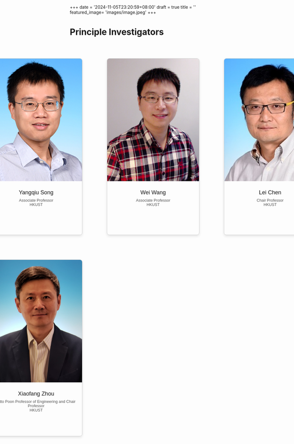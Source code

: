 +++
date = '2024-11-05T23:20:59+08:00'
draft = true
title = ''
featured_image= 'images/image.jpeg'
+++

# Principle Investigators

<style>
    
        .info-card {
            width: 300px;
            height: 575px;
            border: 1px solid #ccc;
            border-radius: 8px;
            overflow: hidden;
            box-shadow: 0 4px 8px rgba(0, 0, 0, 0.1);
            text-align: center;
            font-family: Arial, sans-serif;
        }
        .info-card img {
            width: 100%;
            height: 400px;
            object-fit: cover;
       

            
        }
        .info-card .content {
            padding: 16px;
        }
        .info-card .name {
            font-size: 1.3em;
            margin: 8px 0;
        }
        .info-card .title {
            font-size: 0.9em;
            color: #555;
        }
        .card-container {
            justify-content: center;
            display: grid;
            grid-template-columns: repeat(3, 1fr);
            gap: 80px;
            padding:50px;
            width: 80%;
            max-width: 1200px;
            margin-left: auto;
            margin-right: auto;
            transform: translateX(20px); /* Adjust the value to move right */
            
        }
        
</style>


     
<div class="card-container">

<div class="info-card">
    <img src="images/yangqiusong.jpg" alt="Profile Photo">
    <div class="content">
        <div class="name">Yangqiu Song</div>
        <div class="title">Associate Professor</div>
        <div class="title">HKUST</div>
    </div>
</div>

<div class="info-card">
    <img src="images/weiwang.jpeg" alt="Profile Photo">
    <div class="content">
        <div class="name">Wei Wang</div>
        <div class="title">Associate Professor</div>
        <div class="title">HKUST</div>
    </div>
</div>

<div class="info-card">
    <img src="images/leichen.jpg" alt="Profile Photo">
    <div class="content">
        <div class="name">Lei Chen</div>
        <div class="title">Chair Professor</div>
        <div class="title">HKUST</div>
    </div>
</div>

<div class="info-card">
    <img src="images/xiaofangzhou.jpg" alt="Profile Photo">
    <div class="content">
        <div class="name">Xiaofang Zhou</div>
        <div class="title">Otto Poon Professor of Engineering and Chair Professor</div>
        <div class="title">HKUST</div>
    </div>
</div>




</div>

# 
